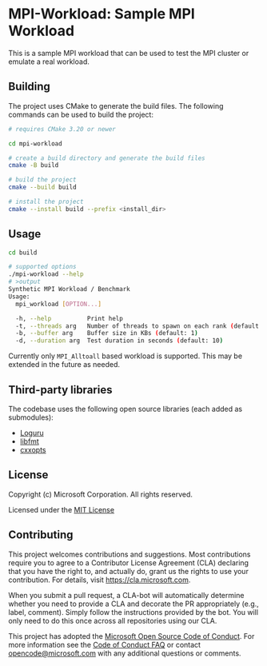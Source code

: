 # MPI-Workload: Sample MPI Workload

This is a sample MPI workload that can be used to test the MPI cluster or emulate
a real workload.

## Building

The project uses CMake to generate the build files. The following commands can be
used to build the project:

```bash
# requires CMake 3.20 or newer

cd mpi-workload

# create a build directory and generate the build files
cmake -B build

# build the project
cmake --build build

# install the project
cmake --install build --prefix <install_dir>
```

## Usage

```bash
cd build 

# supported options
./mpi-workload --help
# >output
Synthetic MPI Workload / Benchmark
Usage:
  mpi_workload [OPTION...]

  -h, --help          Print help
  -t, --threads arg   Number of threads to spawn on each rank (default: 1)
  -b, --buffer arg    Buffer size in KBs (default: 1)
  -d, --duration arg  Test duration in seconds (default: 10)
```

Currently only `MPI_Alltoall` based workload is supported. This may be extended
in the future as needed.

## Third-party libraries

The codebase uses the following open source libraries (each added as submodules):

* [Loguru](https://github.com/emilk/loguru)
* [libfmt](https://github.com/fmtlib/fmt)
* [cxxopts](https://github.com/jarro2783/cxxopts)

## License

Copyright (c) Microsoft Corporation. All rights reserved.

Licensed under the [MIT License](./LICENSE)

## Contributing

This project welcomes contributions and suggestions. Most contributions require you to
agree to a Contributor License Agreement (CLA) declaring that you have the right to,
and actually do, grant us the rights to use your contribution. For details, visit
https://cla.microsoft.com.

When you submit a pull request, a CLA-bot will automatically determine whether you need
to provide a CLA and decorate the PR appropriately (e.g., label, comment). Simply follow the
instructions provided by the bot. You will only need to do this once across all repositories using our CLA.

This project has adopted the [Microsoft Open Source Code of Conduct](https://opensource.microsoft.com/codeofconduct/).
For more information see the [Code of Conduct FAQ](https://opensource.microsoft.com/codeofconduct/faq/)
or contact [opencode@microsoft.com](mailto:opencode@microsoft.com) with any additional questions or comments.
